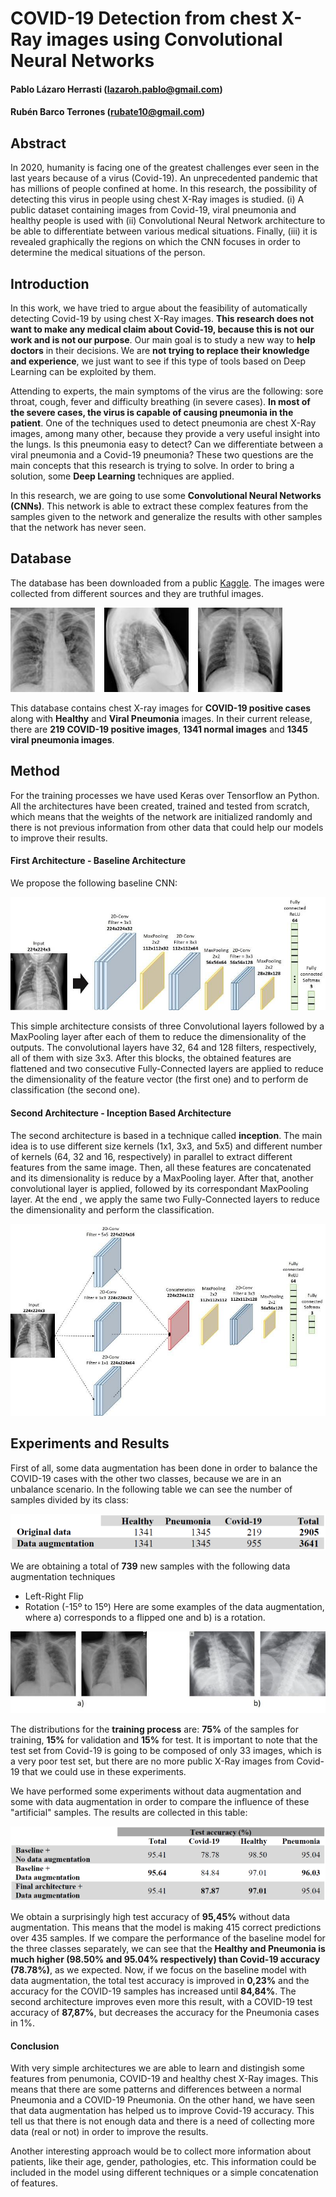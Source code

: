 # COVID-19 Detection from chest X-Ray images using Convolutional Neural Networks

#### Pablo Lázaro Herrasti (lazaroh.pablo@gmail.com)
#### Rubén Barco Terrones  (rubate10@gmail.com)

## Abstract
In 2020, humanity is facing one of the greatest challenges ever seen in the last years because of a virus (Covid-19). An unprecedented pandemic that has millions of people confined at home. In this research, the possibility of detecting this virus in people using chest X-Ray images is studied. (i) A public dataset containing images from Covid-19, viral pneumonia and healthy people is used with (ii) Convolutional Neural Network architecture to be able to differentiate between various medical situations. Finally, (iii) it is revealed graphically the regions on which the CNN focuses in order to determine the medical situations of the person.

## Introduction
In this work, we have tried to argue about the feasibility of automatically detecting Covid-19 by using chest X-Ray images. **This research does not want to make any medical claim about Covid-19, because this is not our work and is not our purpose**. Our main goal is to study a new way to **help doctors** in their decisions. We are **not trying to replace their knowledge and experience**, we just want to see if this type of tools based on Deep Learning can be exploited by them.

Attending to experts, the main symptoms of the virus are the following: sore throat, cough, fever and difficulty breathing (in severe cases). **In most of the severe cases, the virus is capable of causing pneumonia in the patient**. One of the techniques used to detect pneumonia are chest X-Ray images, among many other, because they provide a very useful insight into the lungs. Is this pneumonia easy to detect? Can we differentiate between a viral pneumonia and a Covid-19 pneumonia? These two questions are the main concepts that this research is trying to solve. In order to bring a solution, some **Deep Learning** techniques are applied.

In this research, we are going to use some **Convolutional Neural Networks (CNNs)**. This network is able to extract these complex features from the samples given to the network and generalize the results with other samples that the network has never seen.

## Database
The database has been downloaded from a public [Kaggle](https://www.kaggle.com/tawsifurrahman/covid19-radiography-database/data#). The images were collected from different sources and they are truthful images.

![Examples from the database.](https://github.com/polazaro/Covid-19-Detection/blob/master/images/database.bmp)

This database contains chest X-ray images for **COVID-19 positive cases** along with **Healthy** and **Viral Pneumonia** images. In their current release, there are **219 COVID-19 positive images**, **1341 normal images** and **1345 viral pneumonia images**. 

## Method
For the training processes we have used Keras over Tensorflow an Python. All the architectures have been created, trained and tested from scratch, which means that the weights of the network are initialized randomly and there is not previous information from other data that could help our models to improve their results. 

#### First Architecture - Baseline Architecture

We propose the following baseline CNN:

![Baseline Architecture.](https://github.com/polazaro/Covid-19-Detection/blob/master/images/baseline.bmp)

This simple architecture consists of three Convolutional layers followed by a MaxPooling layer after each of them to reduce the dimensionality of the outputs. The convolutional layers have 32, 64 and 128 filters, respectively, all of them with size 3x3. After this blocks, the obtained features are flattened and two consecutive Fully-Connected layers are applied to reduce the dimensionality of the feature vector (the first one) and to perform de classification (the second one).

#### Second Architecture - Inception Based Architecture

The second architecture is based in a technique called **inception**. The main idea is to use different size kernels (1x1, 3x3, and 5x5) and different number of kernels (64, 32 and 16, respectively) in parallel to extract different features from the same image. Then, all these features are concatenated and its dimensionality is reduce by a MaxPooling layer. After that, another convolutional layer is applied, followed by its correspondant MaxPooling layer. At the end , we apply the same two Fully-Connected layers to reduce the dimensionality and perform the classification.

![Inception Based Architecture.](https://github.com/polazaro/Covid-19-Detection/blob/master/images/final_arch.bmp)

## Experiments and Results
First of all, some data augmentation has been done in order to balance the COVID-19 cases with the other two classes, because we are in an unbalance scenario. In the following table we can see the number of samples divided by its class:

![Number of samples.](https://github.com/polazaro/Covid-19-Detection/blob/master/images/data_aug.bmp)

We are obtaining a total of **739** new samples with the following data augmentation techniques
* Left-Right Flip
* Rotation (-15º to 15º)
Here are some examples of the data augmentation, where a) corresponds to a flipped one and b) is a rotation.

![Examples of Data Augmentation.](https://github.com/polazaro/Covid-19-Detection/blob/master/images/data_aug_examples.bmp)

The distributions for the **training process** are: **75%** of the samples for training, **15%** for validation and **15%** for test. It is important to note that the test set from Covid-19 is going to be composed of only 33 images, which is a very poor test set, but there are no more public X-Ray images from Covid-19 that we could use in these experiments.

We have performed some experiments without data augmentation and some with data augmentation in order to compare the influence of these "artificial" samples. The results are collected in this table:

![Results.](https://github.com/polazaro/Covid-19-Detection/blob/master/images/results.bmp)

We obtain a surprisingly high test accuracy of **95,45%** without data augmentation. This means that the model is making 415 correct predictions over 435 samples. If we compare the performance of the baseline model for the three classes separately, we can see that the **Healthy and Pneumonia is much higher (98.50% and 95.04% respectively) than Covid-19 accuracy (78.78%)**, as we expected. Now, if we focus on the baseline model with data augmentation, the total test accuracy is improved in **0,23%** and the accuracy for the COVID-19 samples has increased until **84,84%**. The second architecture improves even more this result, with a COVID-19 test accuracy of **87,87%**, but decreases the accuracy for the Pneumonia cases in 1%.

#### Conclusion
With very simple architectures we are able to learn and distingish some features from penumonia, COVID-19 and healthy chest X-Ray images. This means that there are some patterns and differences between a normal Pneumonia and a COVID-19 Pneumonia. On the other hand, we have seen that data augmentation has helped us to improve Covid-19 accuracy. This tell us that there is not enough data and there is a need of collecting more data (real or not) in order to improve the results. 

Another interesting approach would be to collect more information about patients, like their age, gender, pathologies, etc. This information could be included in the model using different techniques or a simple concatenation of features.
